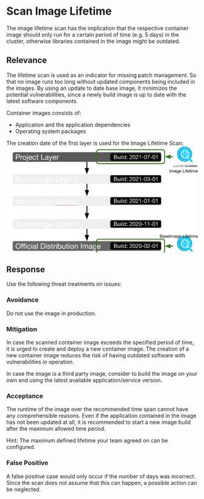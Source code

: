 # Scan Image Lifetime
The image lifetime scan has the implication that the respective container image should only run for a certain period of time (e.g. 5 days) in the cluster, otherwise libraries contained in the image might be outdated.

## Relevance
The lifetime scan is used as an indicator for missing patch management. So that no image runs too long without updated components being included in the images. 
By using an update to date base image, it minimizes the potential vulnerabilities, since a newly build image is up to date with the latest software components.

Container images consists of:
- Application and the application dependencies
- Operating system packages

The creation date of the first layer is used for the Image Lifetime Scan:
![BaseImageLifetime Scans](images/baseimage-lifetime.png)

## Response
Use the following threat treatments on issues:

### Avoidance
Do not use the image in production.

### Mitigation
In case the scanned container image exceeds the specified period of time, it is urged to create and deploy a new container image. The creation of a new container image reduces the risk of having outdated software with vulnerabilities in operation.

In case the image is a third party image, consider to build the image on your own and using the latest available application/service version.

### Acceptance
The runtime of the image over the recommended time span cannot have any comprehensible reasons. Even if the application contained in the image has not been updated at all, it is recommended to start a new image build after the maximum allowed time period.

Hint: The maximum defined lifetime your team agreed on can be configured.

### False Positive
A false positive case would only occur if the number of days was incorrect. Since the scan does not assume that this can happen, a possible action can be neglected.
